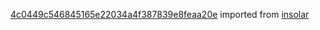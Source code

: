 [4c0449c546845165e22034a4f387839e8feaa20e](https://github.com/insolar/insolar/commit/4c0449c546845165e22034a4f387839e8feaa20e) imported from [insolar](https://github.com/insolar/insolar)
